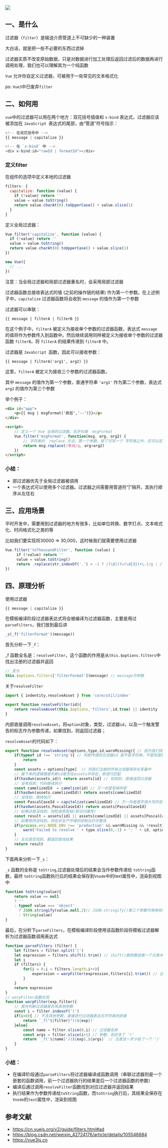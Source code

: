 

 ![](https://static.vue-js.com/fe68eea0-440f-11eb-ab90-d9ae814b240d.png)

## 一、是什么
过滤器（`filter`）是输送介质管道上不可缺少的一种装置

大白话，就是把一些不必要的东西过滤掉

过滤器实质不改变原始数据，只是对数据进行加工处理后返回过滤后的数据再进行调用处理，我们也可以理解其为一个纯函数

`Vue` 允许你自定义过滤器，可被用于一些常见的文本格式化

ps: `Vue3`中已废弃`filter`

## 二、如何用

`vue`中的过滤器可以用在两个地方：双花括号插值和 `v-bind` 表达式，过滤器应该被添加在 `JavaScript `表达式的尾部，由“管道”符号指示：

```js
<!-- 在双花括号中 -->
{{ message | capitalize }}

<!-- 在 `v-bind` 中 -->
<div v-bind:id="rawId | formatId"></div>
```

### 定义filter

在组件的选项中定义本地的过滤器

```js
filters: {
  capitalize: function (value) {
    if (!value) return ''
    value = value.toString()
    return value.charAt(0).toUpperCase() + value.slice(1)
  }
}
```

定义全局过滤器：

```js
Vue.filter('capitalize', function (value) {
  if (!value) return ''
  value = value.toString()
  return value.charAt(0).toUpperCase() + value.slice(1)
})

new Vue({
  // ...
})
```

注意：当全局过滤器和局部过滤器重名时，会采用局部过滤器

过滤器函数总接收表达式的值 (之前的操作链的结果) 作为第一个参数。在上述例子中，`capitalize` 过滤器函数将会收到 `message` 的值作为第一个参数

过滤器可以串联：

```
{{ message | filterA | filterB }}
```

在这个例子中，`filterA` 被定义为接收单个参数的过滤器函数，表达式 `message` 的值将作为参数传入到函数中。然后继续调用同样被定义为接收单个参数的过滤器函数 `filterB`，将 `filterA` 的结果传递到 `filterB` 中。

过滤器是 `JavaScript `函数，因此可以接收参数：

```
{{ message | filterA('arg1', arg2) }}
```

这里，`filterA` 被定义为接收三个参数的过滤器函数。

其中 `message` 的值作为第一个参数，普通字符串 `'arg1'` 作为第二个参数，表达式 `arg2` 的值作为第三个参数

举个例子：

```html
<div id="app">
    <p>{{ msg | msgFormat('疯狂','--')}}</p>
</div>

<script>
    // 定义一个 Vue 全局的过滤器，名字叫做  msgFormat
    Vue.filter('msgFormat', function(msg, arg, arg2) {
        // 字符串的  replace 方法，第一个参数，除了可写一个 字符串之外，还可以定义一个正则
        return msg.replace(/单纯/g, arg+arg2)
    })
</script>
```

### 小结：

- 部过滤器优先于全局过滤器被调用
- 一个表达式可以使用多个过滤器。过滤器之间需要用管道符“|”隔开。其执行顺序从左往右



## 三、应用场景

平时开发中，需要用到过滤器的地方有很多，比如单位转换、数字打点、文本格式化、时间格式化之类的等

比如我们要实现将30000 => 30,000，这时候我们就需要使用过滤器

```js
Vue.filter('toThousandFilter', function (value) {
     if (!value) return ''
     value = value.toString()
     return .replace(str.indexOf('.') > -1 ? /(\d)(?=(\d{3})+\.)/g : /(\d)(?=(?:\d{3})+$)/g, '$1,')
})
```



## 四、原理分析

使用过滤器

```js
{{ message | capitalize }}
```

在模板编译阶段过滤器表达式将会被编译为过滤器函数，主要是用过`parseFilters`，我们放到最后讲

```js
_s(_f('filterFormat')(message))
```

首先分析一下`_f`：

_f 函数全名是：`resolveFilter`，这个函数的作用是从`this.$options.filters`中找出注册的过滤器并返回

```js
// 变为
this.$options.filters['filterFormat'](message) // message为参数
```

关于`resolveFilter`

```js
import { indentity,resolveAsset } from 'core/util/index' 

export function resolveFilter(id){
    return resolveAsset(this.$options,'filters',id,true) || identity
}
```

内部直接调用`resolveAsset`，将`option`对象，类型，过滤器`id`，以及一个触发警告的标志作为参数传递，如果找到，则返回过滤器；

`resolveAsset`的代码如下：

```js
export function resolveAsset(options,type,id,warnMissing){ // 因为我们找的是过滤器，所以在 resolveFilter函数中调用时 type 的值直接给的 'filters',实际这个函数还可以拿到其他很多东西
    if(typeof id !== 'string'){ // 判断传递的过滤器id 是不是字符串，不是则直接返回
        return 
    }
    const assets = options[type]  // 将我们注册的所有过滤器保存在变量中
    // 接下来的逻辑便是判断id是否在assets中存在，即进行匹配
    if(hasOwn(assets,id)) return assets[id] // 如找到，直接返回过滤器
    // 没有找到，代码继续执行
    const camelizedId  = camelize(id) // 万一你是驼峰的呢
    if(hasOwn(assets,camelizedId)) return assets[camelizedId]
    // 没找到，继续执行
    const PascalCaseId = capitalize(camelizedId) // 万一你是首字母大写的驼峰呢
    if(hasOwn(assets,PascalCaseId)) return assets[PascalCaseId]
    // 如果还是没找到，则检查原型链(即访问属性)
    const result = assets[id] || assets[camelizedId] || assets[PascalCaseId]
    // 如果依然没找到，则在非生产环境的控制台打印警告
    if(process.env.NODE_ENV !== 'production' && warnMissing && !result){
        warn('Failed to resolve ' + type.slice(0,-1) + ': ' + id, options)
    }
    // 无论是否找到，都返回查找结果
    return result
}
```

下面再来分析一下`_s`：

 `_s` 函数的全称是 `toString`,过滤器处理后的结果会当作参数传递给 `toString`函数，最终 `toString`函数执行后的结果会保存到`Vnode`中的text属性中，渲染到视图中

```js
function toString(value){
    return value == null
    ? ''
    : typeof value === 'object'
      ? JSON.stringify(value,null,2)// JSON.stringify()第三个参数可用来控制字符串里面的间距
      : String(value)
}
```

最后，在分析下`parseFilters`，在模板编译阶段使用该函数阶段将模板过滤器解析为过滤器函数调用表达式

```js
function parseFilters (filter) {
    let filters = filter.split('|')
    let expression = filters.shift().trim() // shift()删除数组第一个元素并将其返回，该方法会更改原数组
    let i
    if (filters) {
        for(i = 0;i < filters.length;i++){
            experssion = warpFilter(expression,filters[i].trim()) // 这里传进去的expression实际上是管道符号前面的字符串，即过滤器的第一个参数
        }
    }
    return expression
}
// warpFilter函数实现
function warpFilter(exp,filter){
    // 首先判断过滤器是否有其他参数
    const i = filter.indexof('(')
    if(i<0){ // 不含其他参数，直接进行过滤器表达式字符串的拼接
        return `_f("${filter}")(${exp})`
    }else{
        const name = filter.slice(0,i) // 过滤器名称
        const args = filter.slice(i+1) // 参数，但还多了 ‘)’
        return `_f('${name}')(${exp},${args}` // 注意这一步少给了一个 ')'
    }
}
```

### 小结：

- 在编译阶段通过`parseFilters`将过滤器编译成函数调用（串联过滤器则是一个嵌套的函数调用，前一个过滤器执行的结果是后一个过滤器函数的参数）
- 编译后通过调用`resolveFilter`函数找到对应过滤器并返回结果
- 执行结果作为参数传递给`toString`函数，而`toString`执行后，其结果会保存在`Vnode`的`text`属性中，渲染到视图



## 参考文献

- https://cn.vuejs.org/v2/guide/filters.html#ad
- https://blog.csdn.net/weixin_42724176/article/details/105546684
- https://vue3js.cn